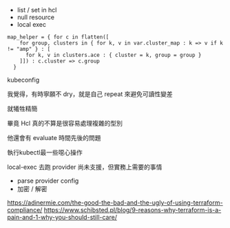 
- list / set in hcl
- null resource
- local exec

```
map_helper = { for c in flatten([
    for group, clusters in { for k, v in var.cluster_map : k => v if k != "amp" } : [
      for k, v in clusters.ace : { cluster = k, group = group }
    ]]) : c.cluster => c.group
  }
```

kubeconfig

我覺得，有時寧願不 dry，就是自己 repeat 來避免可讀性變差

就犧牲精簡

畢竟
Hcl 真的不算是很容易處理複雜的型別

他還會有 evaluate 時間先後的問題

執行kubectl最一些噁心操作

local-exec 去跑 provider 尚未支援，但實務上需要的事情
- parse provider config
- 加密 / 解密

https://adinermie.com/the-good-the-bad-and-the-ugly-of-using-terraform-compliance/
https://www.schibsted.pl/blog/9-reasons-why-terraform-is-a-pain-and-1-why-you-should-still-care/

